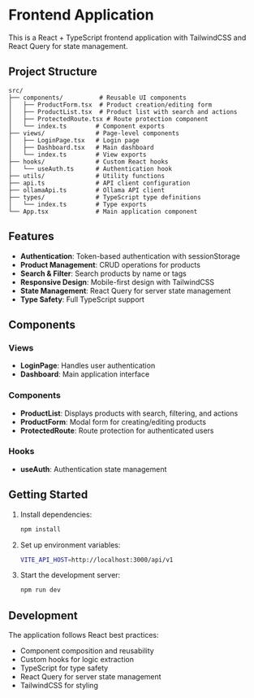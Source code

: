 # Frontend Application

This is a React + TypeScript frontend application with TailwindCSS and React Query for state management.

## Project Structure

```
src/
├── components/          # Reusable UI components
│   ├── ProductForm.tsx  # Product creation/editing form
│   ├── ProductList.tsx  # Product list with search and actions
│   ├── ProtectedRoute.tsx # Route protection component
│   └── index.ts        # Component exports
├── views/              # Page-level components
│   ├── LoginPage.tsx   # Login page
│   ├── Dashboard.tsx   # Main dashboard
│   └── index.ts        # View exports
├── hooks/              # Custom React hooks
│   └── useAuth.ts      # Authentication hook
├── utils/              # Utility functions
├── api.ts              # API client configuration
├── ollamaApi.ts        # Ollama API client
├── types/              # TypeScript type definitions
│   └── index.ts        # Type exports
└── App.tsx             # Main application component
```

## Features

- **Authentication**: Token-based authentication with sessionStorage
- **Product Management**: CRUD operations for products
- **Search & Filter**: Search products by name or tags
- **Responsive Design**: Mobile-first design with TailwindCSS
- **State Management**: React Query for server state management
- **Type Safety**: Full TypeScript support

## Components

### Views
- **LoginPage**: Handles user authentication
- **Dashboard**: Main application interface

### Components
- **ProductList**: Displays products with search, filtering, and actions
- **ProductForm**: Modal form for creating/editing products
- **ProtectedRoute**: Route protection for authenticated users

### Hooks
- **useAuth**: Authentication state management

## Getting Started

1. Install dependencies:
   ```bash
   npm install
   ```

2. Set up environment variables:
   ```bash
   VITE_API_HOST=http://localhost:3000/api/v1
   ```

3. Start the development server:
   ```bash
   npm run dev
   ```

## Development

The application follows React best practices:
- Component composition and reusability
- Custom hooks for logic extraction
- TypeScript for type safety
- React Query for server state management
- TailwindCSS for styling
